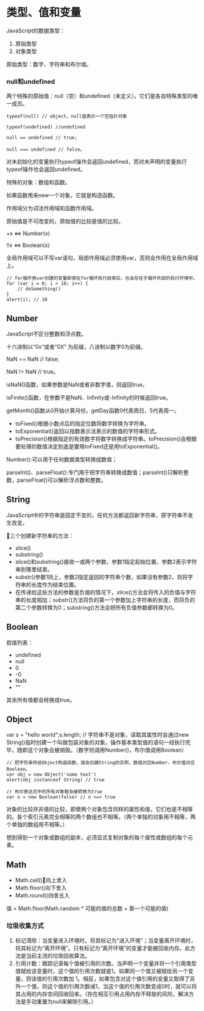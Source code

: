# 类型、值和变量
JavaScript的数据类型：
1. 原始类型
2. 对象类型

原始类型：数字、字符串和布尔值。

### null和undefined
两个特殊的原始值：null（空）和undefined（未定义）。它们是各自特殊类型的唯一成员。

```
typeof(null) // object，null值表示一个空指针对象

typeof(undefined) //undefined

null == undefined // true;

null === undefined // false。
```

对未初始化的变量执行typeof操作会返回undefined，而对未声明的变量执行typeof操作也会返回undefined。

特殊的对象：数组和函数。

如果函数用来new一个对象，它就是构造函数。

作用域分为词法作用域和函数作用域。

原始值是不可改变的，原始值的比较是值的比较。

+x <=> Number(x)

!!x <=> Boolean(x)

全局作用域可以不写var语句，局部作用域必须使用var，否则会作用在全局作用域上。

```
// for循环用var创建的变量即使在for循环执行结束后，也会存在于循环外部的执行环境中。
for (var i = 0; i < 10; i++) {
    // doSomething()
}
alert(i); // 10
```

## Number
JavaScript不区分整数和浮点数。

十六进制以“0x”或者“0X” 为前缀，八进制以数字0为前缀。

NaN == NaN // false;

NaN != NaN // true。

isNaN()函数，如果参数是NaN或者非数字值，则返回true。

isFinite()函数，在参数不是NaN、Infinity或-Infinity的时候返回true。

getMonth()函数从0开始计算月份，getDay函数0代表周日，5代表周一。

- toFixed()根据小数点后的指定位数将数字转换为字符串。
- toExponential()返回以指数表示法表示的数值的字符串形式。
- toPrecision()根据指定的有效数字将数字转换成字符串。toPrecision()会根据要处理的数值决定到底是要用toFixed还是用toExponential()。

Number():可以用于任何数据类型转换成数值；

parseInt()、parseFloat():专门用于把字符串转换成数值；parseInt()只解析整数，parseFloat()可以解析浮点数和整数。

## String
JavaScript中的字符串是固定不变的，任何方法都返回新字符串，原字符串不发生改变。

三个创建新字符串的方法：
- slice()
- substring()
- slice()和substring()接收一或两个参数，参数1指定起始位置，参数2表示字符串到哪里结束。
- substr()参数1同上，参数2指定返回的字符串个数，如果没有参数2，则将字符串的长度作为结束位置。
- 在传递给这些方法的参数是负值的情况下，slice()方法会将传入的负值与字符串的长度相加；substr()方法将负的第一个参数加上字符串的长度，而将负的第二个参数转换为0；substring()方法会把所有负值参数都转换为0。

## Boolean
假值列表：
- undefined
- null
- 0
- -0
- NaN
- ""

其余所有值都会转换成true。

## Object
var s = "hello world";s.length; // 字符串不是对象，读取其属性时会通过new String()临时创建一个叫做包装对象的对象，操作基本类型值的语句一经执行完毕，随即这个对象会被销毁。（数字则调用Number()，布尔值调用Boolean）

```
// 把字符串传给Object构造函数，就会创建String的实例，数值对应Number，布尔值对应Boolean。
var obj = new Object('some text')
alert(obj instanceof String) // true
```

```
// 布尔表达式中的所有对象都会被转换为true
var o = new Boolean(false) // o <=> true
```

对象的比较并非值的比较，即使两个对象包含同样的属性和值，它们也是不相等的。各个索引元素完全相等的两个数组也不相等。（两个单独的对象用不相等，两个单独的数组用不相等。）

想到得到一个对象或数组的副本，必须显式复制对象的每个属性或数组的每个元素。

## Math
- Math.ceil()向上舍入
- Math.floor()向下舍入
- Math.round()四舍五入

值 = Math.floor(Math.random * 可能的值的总数 + 第一个可能的值)

### 垃圾收集方式

1. 标记清除：当变量进入环境时，将其标记为“进入环境”；当变量离开环境时，将其标记为“离开环境”。只有标记为“离开环境”的变量才能被回收内存。此方法是当前主流的垃圾回收算法。
2. 引用计数：跟踪记录每个值被引用的次数。当声明一个变量并将一个引用类型值赋给该变量时，这个值的引用次数就是1。如果同一个值又被赋给另一个变量，则该值的引用次数加 1。相反，如果包含对这个值引用的变量又取得了另外一个值，则这个值的引用次数减1。当这个值的引用次数变成0时，就可以将其占用的内存空间回收回来。（存在相互引用占用内存不释放的风险，解决方法是手动重置为null来解除引用。）

